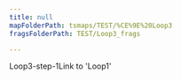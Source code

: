 ```yaml
---
title: null
mapFolderPath: tsmaps/TEST/%CE%9E%20Loop3
fragsFolderPath: TEST/Loop3_frags

---
```



<!-- tsGuideRenderComment {"guide":{"id":"hG3dMp2By","path":"TEST","fragmentFolderPath":"TEST/Loop3_frags"},"fragment":{"id":"hG3dMp2By","topLevelMapKey":"g2Oc1000Gr","mapKeyChain":"g2Oc1000Gr","guideID":"hG3dMp2Wn","guidePath":"c:/GitHub/MuddySpud/MuddySpud.github.io/tsmaps/TEST/Loop3.tsmap","parentFragmentID":null,"chartKey":"g2Oc1000Gr","options":[]}} -->

Loop3-step-1Link to 'Loop1'